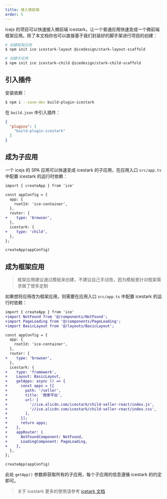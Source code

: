 ```yaml
---
title: 接入微前端
order: 5
---
```


icejs 的项目可以快速接入微前端 icestark，让一个普通应用快速变成一个微前端框架应用。除了本文档你也可以直接基于我们封装好的脚手架进行项目的创建：

```bash
# 创建框架应用
$ npm init ice icestark-layout @icedesign/stark-layout-scaffold

# 创建子应用
$ npm init ice icestark-child @icedesign/stark-child-scaffold
```

## 引入插件

安装依赖：

```bash
$ npm i --save-dev build-plugin-icestark
```

在 `build.json` 中引入插件：

```json
{
  "plugins": [
    "build-plugin-icestark"
  ]
}
```

## 成为子应用

一个 icejs 的 SPA 应用可以快速变成 icestark 的子应用，在应用入口 `src/app.ts` 中配置 icestark 的运行时依赖：

```diff
import { createApp } from 'ice'

const appConfig = {
  app: {
    rootId: 'ice-container',
  },
  router: {
+    type: 'browser',
  },
  icestark: {
+    type: 'child',
  },
};

createApp(appConfig)
```

## 成为框架应用

> 框架应用建议通过模板来创建，不建议自己手动改，因为模板里针对框架需求做了很多定制

如果想将应用改为框架应用，则需要在应用入口 `src/app.ts` 中配置 icestark 的运行时依赖：

```diff
import { createApp } from 'ice'
+import NotFound from '@/components/NotFound';
+import PageLoading from '@/components/PageLoading';
+import BasicLayout from '@/layouts/BasicLayout';

const appConfig = {
  app: {
    rootId: 'ice-container',
  },
  router: {
+    type: 'browser',
  },
  icestark: {
+    type: 'framework',
+    Layout: BasicLayout,
+    getApps: async () => {
+      const apps = [{
+        path: '/seller',
+        title: '商家平台',
+        url: [
+          '//ice.alicdn.com/icestark/child-seller-react/index.js',
+          '//ice.alicdn.com/icestark/child-seller-react/index.css',
+        ],
+      }];
+      return apps;
+    },
+    appRouter: {
+      NotFoundComponent: NotFound,
+      LoadingComponent: PageLoading,
+    },
  },
};

createApp(appConfig)
```

此处 `getApp()` 参数即获取所有的子应用，每个子应用的信息遵循 icestark 的约定即可。

> 关于 icestark 更多的使用请参考 [icetark 文档](/docs/icestark/about)